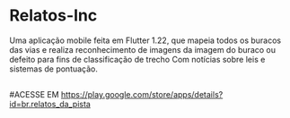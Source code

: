 # Relatos-Inc
Uma aplicação mobile feita em Flutter 1.22, que mapeia todos os buracos das vias e realiza reconhecimento de imagens da imagem do buraco ou defeito para fins de classificação de trecho Com notícias sobre leis e sistemas de pontuação.
##
#ACESSE EM https://play.google.com/store/apps/details?id=br.relatos_da_pista
